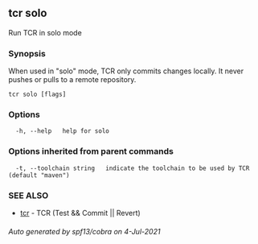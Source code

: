 ## tcr solo

Run TCR in solo mode

### Synopsis


When used in "solo" mode, TCR only commits changes locally.
It never pushes or pulls to a remote repository.

```
tcr solo [flags]
```

### Options

```
  -h, --help   help for solo
```

### Options inherited from parent commands

```
  -t, --toolchain string   indicate the toolchain to be used by TCR (default "maven")
```

### SEE ALSO

* [tcr](tcr.md)	 - TCR (Test && Commit || Revert)

###### Auto generated by spf13/cobra on 4-Jul-2021
